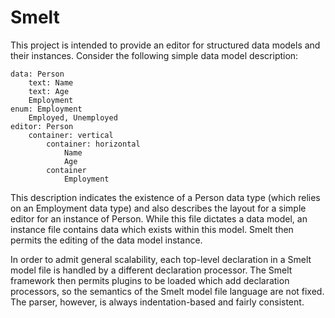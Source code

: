 Smelt
=====

This project is intended to provide an editor for structured data models and
their instances.  Consider the following simple data model description:

    data: Person
        text: Name
        text: Age
        Employment
    enum: Employment
        Employed, Unemployed
    editor: Person
        container: vertical
            container: horizontal
                Name
                Age
            container
                Employment

This description indicates the existence of a Person data type (which relies on
an Employment data type) and also describes the layout for a simple editor for
an instance of Person.  While this file dictates a data model, an instance file
contains data which exists within this model.  Smelt then permits the editing of
the data model instance.

In order to admit general scalability, each top-level declaration in a Smelt
model file is handled by a different declaration processor.  The Smelt framework
then permits plugins to be loaded which add declaration processors, so the
semantics of the Smelt model file language are not fixed.  The parser, however,
is always indentation-based and fairly consistent.
